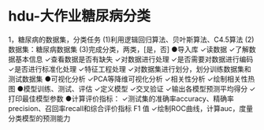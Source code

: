 # hdu-大作业糖尿病分类
1，糖尿病的数据集，分类任务
(1)利用逻辑回归算法、贝叶斯算法、C4.5算法
(2)数据集：糖尿病数据集
(3)完成分类，两类，[是，否]
●导入库
✓读数据
✓了解数据基本信息
✓查看数据是否有缺失
✓对数据进行处理
✓是否需要对数据进行编码
✓是否进行标准化处理
✓特征工程处理
✓对数据集进行划分，划分训练数据集和测试数据集
●可视化分析
✓PCA等降维可视化分析
✓相关性分析
✓绘制相关性热图
●模型训练、测试、评估
✓定义模型
✓交叉验证
✓输出各模型预测平均得分
✓打印最佳模型参数
●计算评价指标：
✓测试集的准确率accuracy、精确率precision、召回率recall和综合评价指标 F1 值
✓绘制ROC曲线，计算auc，度量分类模型的预测能力
